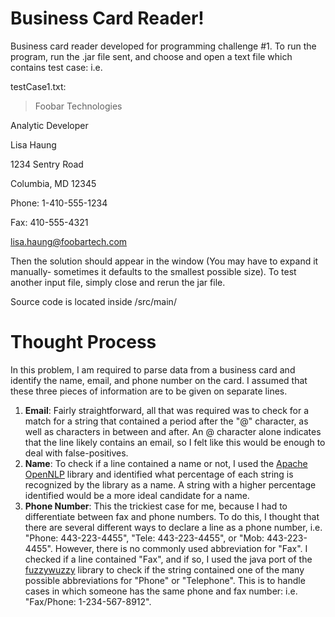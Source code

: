 ﻿# Business Card Reader!

Business card reader developed for programming challenge #1. To run the program, run the .jar file sent, and choose and open a text file which contains test case: i.e. 

testCase1.txt:
> Foobar Technologies

Analytic Developer

Lisa Haung

1234 Sentry Road

Columbia, MD 12345

Phone: 1-410-555-1234

Fax: 410-555-4321

lisa.haung@foobartech.com

Then the solution should appear in the window (You may have to expand it manually- sometimes it defaults to the smallest possible size).
To test another input file, simply close and rerun the jar file.

Source code is located inside /src/main/
# Thought Process
In this problem, I am required to parse data from a business card and identify the name, email, and phone number on the card. I assumed that these three pieces of information are to be given on separate lines. 

 1. **Email**: Fairly straightforward, all that was required was to check for a match for a string that contained a period after the "@" character, as well as characters in between and after. An @ character alone indicates that the line likely contains an email, so I felt like this would be enough to deal with false-positives.
 2. **Name**: To check if a line contained a name or not, I used the [Apache OpenNLP](https://opennlp.apache.org/) library and identified what percentage of each string is recognized by the library as a name. A string with a higher percentage identified would be a more ideal candidate for a name.
 3. **Phone Number**: This the trickiest case for me, because I had to differentiate between fax and phone numbers. To do this, I thought that there are several different ways to declare a line as a phone number, i.e. "Phone: 443-223-4455", "Tele: 443-223-4455", or "Mob: 443-223-4455".  However, there is no commonly used abbreviation for "Fax". I checked if a line contained "Fax", and if so, I used the java port of the [fuzzywuzzy](https://www.geeksforgeeks.org/fuzzywuzzy-python-library/) library to check if the string contained one of the many possible abbreviations for "Phone" or "Telephone". This is to handle cases in which someone has the same phone and fax number: i.e. "Fax/Phone: 1-234-567-8912".

